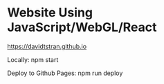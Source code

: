 # Website Using JavaScript/WebGL/React

https://davidtstran.github.io

Locally: npm start

Deploy to Github Pages: npm run deploy